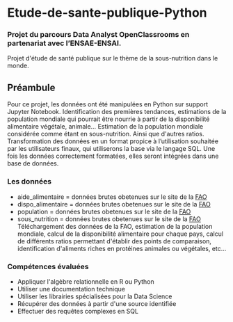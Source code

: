 # Etude-de-sante-publique-Python
### Projet du parcours Data Analyst OpenClassrooms en partenariat avec l’ENSAE-ENSAI.
Projet d'étude de santé publique sur le thème de la sous-nutrition dans le monde.

## Préambule
Pour ce projet, les données ont été manipulées en Python sur support Jupyter Notebook. Identification des premières tendances, estimations de la population mondiale qui pourrait être nourrie à partir de la disponibilité alimentaire végétale, animale… Estimation de la population mondiale considérée comme étant en sous-nutrition. Ainsi que d'autres ratios. Transformation des données en un format propice à l’utilisation souhaitée par les utilisateurs finaux, qui utiliserons la base via le langage SQL. Une fois les données correctement formatées, elles seront intégrées dans une base de données.

### Les données
- aide_alimentaire = données brutes obetenues sur le site de la [FAO](https://www.fao.org/faostat/en/#home)
- dispo_alimentaire = données brutes obetenues sur le site de la [FAO](https://www.fao.org/faostat/en/#home)
- population = données brutes obetenues sur le site de la [FAO](https://www.fao.org/faostat/en/#home)
- sous_nutrition = données brutes obetenues sur le site de la [FAO](https://www.fao.org/faostat/en/#home)
Téléchargement des données de la FAO, estimation de la population mondiale, calcul de la disponibilité alimentaire pour chaque pays, calcul de différents ratios permettant d'établir des points de comparaison, identification d'aliments riches en protéines animales ou végétales, etc…

### Compétences évaluées
 - Appliquer l'algèbre relationnelle en R ou Python
 - Utiliser une documentation technique
 - Utiliser les librairies spécialisées pour la Data Science
 - Récupérer des données à partir d'une source identifiée
 - Effectuer des requêtes complexes en SQL
